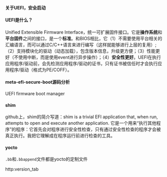 #### 关于UEFI，安全启动
#### UEFI是什么？
Unified Extensible Firmware Interface，统一可扩展固件接口。它是**操作系统**和**平台固件**之间的接口，是一个**标准**。和BIOS相比，它（1）不需要使用平台相关的汇编语言，而可以通过C/C++语言来进行编写（这样就能够进行上层的复用）;（2）支持模块化的驱动（动态加载），包含版本信息，升级更方便；（3）性能更好（不使用中断，而是使用event进行异步操作）；（4）**安全性更好**。UEFI在执行应用程序/驱动前，会先检测应用程序/驱动的证书，只有证书被信任时才会执行应用程序/驱动（格式为PE/COFF）。
#### meta-efi-secure-boot源码分析
UEFI firmware boot manager
#### shim
github上，shim的简介写道：shim is a trivial EFI application that, when run, attempts to open and execute another application. 它是一个用来“执行其他程序”的程序：它首先会对程序进行安全性检查，只有通过安全性检查的程序才会被真正执行。我把它理解成在程序运行前进行检查的工具。
#### yocto
`.bb`和`.bbappend`文件都是yocto的定制文件

http:version_tab
